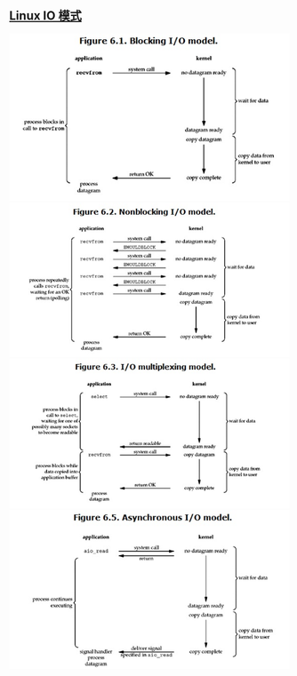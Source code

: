 ## [Linux IO 模式](https://segmentfault.com/a/1190000003063859#articleHeader17)

![阻塞](./img/blocking_IO.png)
![非阻塞](./img/nonblocking_IO.png)
![多路复用](./img/multiplex_IO.png)
![异步](./img/asynchronous_IO.png)